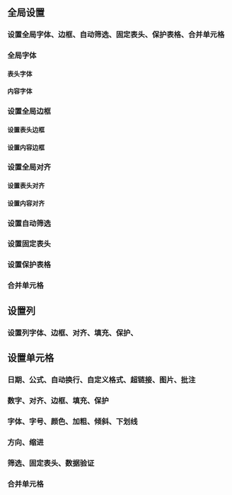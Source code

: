
## 全局设置
### 设置全局字体、边框、自动筛选、固定表头、保护表格、合并单元格

### 全局字体
#### 表头字体

#### 内容字体

### 设置全局边框
#### 设置表头边框

#### 设置内容边框

### 设置全局对齐
#### 设置表头对齐

#### 设置内容对齐

### 设置自动筛选

### 设置固定表头

### 设置保护表格

### 合并单元格

## 设置列
### 设置列字体、边框、对齐、填充、保护、

## 设置单元格

### 日期、公式、自动换行、自定义格式、超链接、图片、批注
### 数字、对齐、边框、填充、保护
### 字体、字号、颜色、加粗、倾斜、下划线
### 方向、缩进
### 筛选、固定表头、数据验证
### 合并单元格
